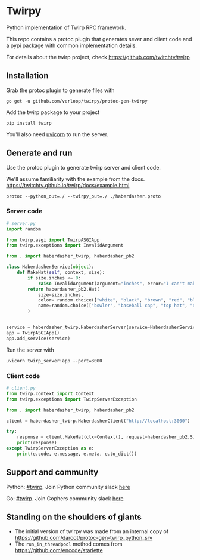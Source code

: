 # Twirpy

Python implementation of Twirp RPC framework.

This repo contains a protoc plugin that generates sever and client code and a pypi package with common implementation details.

For details about the twirp project, check https://github.com/twitchtv/twirp

## Installation

Grab the protoc plugin to generate files with

```
go get -u github.com/verloop/twirpy/protoc-gen-twirpy
```

Add the twirp package to your project
```
pip install twirp
```

You'll also need [uvicorn](https://www.uvicorn.org/) to run the server.

## Generate and run
Use the protoc plugin to generate twirp server and client code.

We'll assume familiarity with the example from the docs. https://twitchtv.github.io/twirp/docs/example.html

```
protoc --python_out=./ --twirpy_out=./ ./haberdasher.proto
```

### Server code
```python
# server.py
import random

from twirp.asgi import TwirpASGIApp
from twirp.exceptions import InvalidArgument

from . import haberdasher_twirp, haberdasher_pb2

class HaberdasherService(object):
    def MakeHat(self, context, size):
        if size.inches <= 0:
            raise InvalidArgument(argument="inches", error="I can't make a hat that small!")
        return haberdasher_pb2.Hat(
            size=size.inches,
            color= random.choice(["white", "black", "brown", "red", "blue"]),
            name=random.choice(["bowler", "baseball cap", "top hat", "derby"])
        )


service = haberdasher_twirp.HaberdasherServer(service=HaberdasherService())
app = TwirpASGIApp()
app.add_service(service)
```

Run the server with
```
uvicorn twirp_server:app --port=3000
```

### Client code

```python
# client.py
from twirp.context import Context
from twirp.exceptions import TwirpServerException

from . import haberdasher_twirp, haberdasher_pb2

client = haberdasher_twirp.HaberdasherClient("http://localhost:3000")

try:
    response = client.MakeHat(ctx=Context(), request=haberdasher_pb2.Size(inches=12))
    print(response)
except TwirpServerException as e:
    print(e.code, e.message, e.meta, e.to_dict())
```

## Support and community
Python: [#twirp](https://python-community.slack.com/messages/twirp). Join Python community slack [here](https://pythoncommunity.herokuapp.com)

Go: [#twirp](https://gophers.slack.com/messages/twirp). Join Gophers community slack [here](https://invite.slack.golangbridge.org)

## Standing on the shoulders of giants

- The initial version of twirpy was made from an internal copy of https://github.com/daroot/protoc-gen-twirp_python_srv
- The `run_in_threadpool` method comes from https://github.com/encode/starlette
